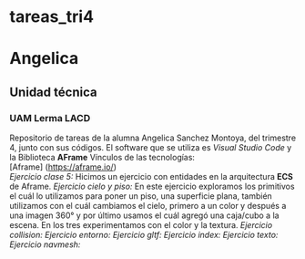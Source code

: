 # tareas_tri4
# Angelica
## Unidad técnica
### UAM Lerma LACD
Repositorio de tareas de la alumna Angelica Sanchez Montoya, del trimestre 4, junto con sus códigos. El software que se utiliza es *Visual Studio Code* y la Biblioteca **AFrame**
Vínculos de las tecnologías:  
[Aframe] (https://aframe.io/)  
*Ejercicio clase 5:* Hicimos un ejercicio con entidades en la arquitectura **ECS** de Aframe.
*Ejercicio cielo y piso:* En este ejercicio exploramos los primitivos <!--a-plane--> el cuál lo utilizamos para poner un piso, una superficie plana, también utilizamos <!--a-sky--> con el cuál cambiamos el cielo, primero a un color y después a una imagen 360° y por último usamos <!--a-box--> el cuál agregó una caja/cubo a la escena. En los tres experimentamos con el color y la textura. 
*Ejercicio collision:*
*Ejercicio entorno:*
*Ejercicio gltf:*
*Ejercicio index:*
*Ejercicio texto:*
*Ejercicio navmesh:* 
